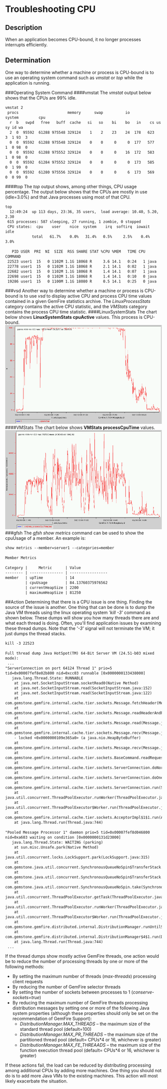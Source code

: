 # Troubleshooting CPU
## Description
When an application becomes CPU-bound, it no longer processes interrupts efficiently.
## Determination
One way to determine whether a machine or process is CPU-bound is to use an operating system command such as *vmstat* or *top* while the application is running.

###Operating System Command
####vmstat
The *vmstat* output below shows that the CPUs are 99% idle.

	vmstat 2
	 procs                      memory      swap          io     system         cpu
	  r  b   swpd   free   buff  cache   si   so    bi    bo   in    cs us sy id wa
	  2  0  95592  61288 975548 329124    1    2    23    24  178   623  3  1 93  3
	  0  0  95592  61288 975548 329124    0    0     0     0  177   577  1  0 98  0
	  0  0  95592  61288 975552 329124    0    0     0    16  172   583  1  0 98  0
	  0  0  95592  61284 975552 329124    0    0     0     0  173   585  0  1 99  0
	  0  0  95592  61280 975556 329124    0    0     0     6  173   569  0  0 99  0
####top
The *top* output shows, among other things, CPU usage percentage. The output below shows that the CPUs are mostly in use (idle=3.0%) and that Java processes using most of that CPU.

	top
	  12:49:24  up 113 days, 23:36, 35 users,  load average: 10.40, 5.20, 2.30
	 615 processes: 587 sleeping, 27 running, 1 zombie, 0 stopped
	 CPU states:  cpu    user    nice  system    irq  softirq  iowait    idle
	            total   61.7%    0.0%   31.4%   0.5%     2.5%    0.4%    3.0%
	 
	   PID USER  PRI  NI  SIZE  RSS SHARE STAT %CPU %MEM   TIME CPU COMMAND
	 22523 user1  15   0 1102M 1.1G 18068 R     3.6 14.1   0:24   1 java
	 22778 user1  15   0 1102M 1.1G 18068 R     2.1 14.1   0:02   1 java
	 22682 user1  15   0 1102M 1.1G 18068 R     1.4 14.1   0:07   1 java
	 22698 user1  15   0 1102M 1.1G 18068 R     1.4 14.1   0:10   0 java
	 19286 user1  15   0 1100M 1.1G 18080 R     0.5 14.1   0:25   0 java
###vsd
Another way to determine whether a machine or process is CPU-bound is to use *vsd* to display active CPU and process CPU time values contained in a given GemFire statistics archive. The *LinuxProcessStats* category contains the active CPU statistic, and the *VMStats* category contains the process CPU time statistic.
####LinuxSystemStats
The chart below shows **LinuxSystemStats cpuActive** values. This process is CPU-bound.
![LinuxSystemStats](images/troubleshooting_cpu_image001.gif)
####VMStats
The chart below shows **VMStats processCpuTime** values.
![VMStats](images/troubleshooting_cpu_image002.gif)
###gfsh
The *gfsh show metrics* command can be used to show the cpuUsage of a member. An example is:

	show metrics --member=server1 --categories=member
	
	Member Metrics
	
	Category |     Metric      | Value
	-------- | --------------- | -----------------
	member   | upTime          | 14
	         | cpuUsage        | 84.13760375976562
	         | currentHeapSize | 2200
	         | maximumHeapSize | 81250

##Action
Determining that there is a CPU issue is one thing. Finding the source of the issue is another.
One thing that can be done is to dump the Java VM threads using the linux operating system *'kill -3'* command as shown below. These dumps will show you how many threads there are and what each thread is doing. Often, you'll find application issues by examining these thread dumps. Note that the *'-3'* signal will not terminate the VM; it just dumps the thread stacks.

	kill -3 22523
	 
	Full thread dump Java HotSpot(TM) 64-Bit Server VM (24.51-b03 mixed mode):
	 ...
	"ServerConnection on port 64124 Thread 1" prio=5 tid=0x00007fef8e02b800 nid=0xcc03 runnable [0x0000000133438000]
	   java.lang.Thread.State: RUNNABLE
		at java.net.SocketInputStream.socketRead0(Native Method)
		at java.net.SocketInputStream.read(SocketInputStream.java:152)
		at java.net.SocketInputStream.read(SocketInputStream.java:122)
		at com.gemstone.gemfire.internal.cache.tier.sockets.Message.fetchHeader(Message.java:637)
		at com.gemstone.gemfire.internal.cache.tier.sockets.Message.readHeaderAndPayload(Message.java:661)
		at com.gemstone.gemfire.internal.cache.tier.sockets.Message.read(Message.java:604)
		at com.gemstone.gemfire.internal.cache.tier.sockets.Message.recv(Message.java:1104)
		- locked <0x0000000109e365a0> (a java.nio.HeapByteBuffer)
		at com.gemstone.gemfire.internal.cache.tier.sockets.Message.recv(Message.java:1118)
		at com.gemstone.gemfire.internal.cache.tier.sockets.BaseCommand.readRequest(BaseCommand.java:1003)
		at com.gemstone.gemfire.internal.cache.tier.sockets.ServerConnection.doNormalMsg(ServerConnection.java:760)
		at com.gemstone.gemfire.internal.cache.tier.sockets.ServerConnection.doOneMessage(ServerConnection.java:942)
		at com.gemstone.gemfire.internal.cache.tier.sockets.ServerConnection.run(ServerConnection.java:1192)
		at java.util.concurrent.ThreadPoolExecutor.runWorker(ThreadPoolExecutor.java:1145)
		at java.util.concurrent.ThreadPoolExecutor$Worker.run(ThreadPoolExecutor.java:615)
		at com.gemstone.gemfire.internal.cache.tier.sockets.AcceptorImpl$1$1.run(AcceptorImpl.java:572)
		at java.lang.Thread.run(Thread.java:744)
	
	"Pooled Message Processor 1" daemon prio=5 tid=0x00007fef8d046800 nid=0xa603 waiting on condition [0x0000000131d23000]
	   java.lang.Thread.State: WAITING (parking)
		at sun.misc.Unsafe.park(Native Method)
		at java.util.concurrent.locks.LockSupport.park(LockSupport.java:315)
		at com.gemstone.java.util.concurrent.SynchronousQueueNoSpin$TransferStack.awaitFulfill(SynchronousQueueNoSpin.java:449)
		at com.gemstone.java.util.concurrent.SynchronousQueueNoSpin$TransferStack.transfer(SynchronousQueueNoSpin.java:350)
		at com.gemstone.java.util.concurrent.SynchronousQueueNoSpin.take(SynchronousQueueNoSpin.java:884)
		at java.util.concurrent.ThreadPoolExecutor.getTask(ThreadPoolExecutor.java:1068)
		at java.util.concurrent.ThreadPoolExecutor.runWorker(ThreadPoolExecutor.java:1130)
		at java.util.concurrent.ThreadPoolExecutor$Worker.run(ThreadPoolExecutor.java:615)
		at com.gemstone.gemfire.distributed.internal.DistributionManager.runUntilShutdown(DistributionManager.java:726)
		at com.gemstone.gemfire.distributed.internal.DistributionManager$4$1.run(DistributionManager.java:1012)
		at java.lang.Thread.run(Thread.java:744)
	 ...
 
If the thread dumps show mostly active GemFire threads, one action would be to reduce the number of processing threads by one or more of the following methods:

* By setting the maximum number of threads (*max-threads*) processing client requests
* By reducing the number of GemFire selector threads 
* By setting the number of sockets between processes to 1 (*conserve-sockets=true*) 
* By reducing the maximum number of GemFire threads processing distribution messages by setting one or more of the following Java system properties (although these properties should only be set on the recommendation of GemFire Support): 
	* *DistributionManager.MAX_THREADS* – the maximum size of the standard thread pool (default=100) 
	* *DistributionManager.MAX_PR_THREADS* – the maximum size of the partitioned thread pool (default= CPUs*4 or 16, whichever is greater) 
	* *DistributionManager.MAX_FE_THREAADS* – the maximum size of the function execution thread pool (default= CPUs*4 or 16, whichever is greater)
	
If these actions fail, the load can be reduced by distributing processing among additional CPUs by adding more machines. One thing you should not do is to add more Java VMs to the existing machines. This action will most likely exacerbate the situation.
